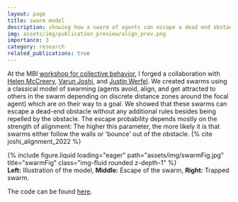 ```yaml
---
layout: page
title: swarm model
description: showing how a swarm of agents can escape a dead end obstacle
img: assets/img/publication_preview/align_prev.png
importance: 3
category: research
related_publications: true
---
```


At the MBI [workshop for collective behavior](https://mbi.osu.edu/events/collective-behavior-and-emergent-phenomena-biology), I forged a collaboration with [Helen McCreery](https://facultyprofiles.tufts.edu/helen-mccreery), [Varun Joshi](https://www.varun-joshi.com/about), and [Justin Werfel](https://people.seas.harvard.edu/~jkwerfel/). We created swarms using a classical model of swarming (agents avoid, align, and get attracted to others in the swarm depending on discrete distance zones around the focal agent) which are on their way to a goal. We showed that these swarms can escape a dead-end obstacle without any additional rules besides being repelled by the obstacle. The escape probability depends mostly on the strength of alignment: The higher this parameter, the more likely it is that swarms either follow the walls or 'bounce' out of the obstacle.
{% cite joshi_alignment_2022 %}

<div class="row">
    <div class="col-sm mt-3 mt-md-0">
        {% include figure.liquid loading="eager" path="assets/img/swarmFig.jpg" title="swarmFig" class="img-fluid rounded z-depth-1" %}
    </div>
</div>
<div class="caption">
    <strong>Left:</strong> Illustration of the model, <strong>Middle:</strong> Escape of the swarm, <strong>Right:</strong> Trapped swarm.
</div>

The code can be found [here](https://github.com/v9joshi/Obstacle-avoiding-agents).
